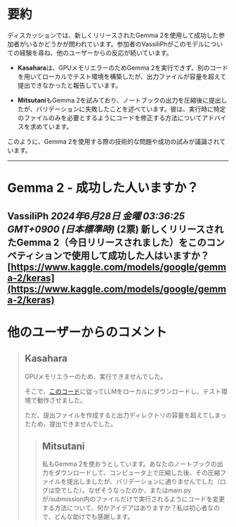 # 要約 
ディスカッションでは、新しくリリースされたGemma 2を使用して成功した参加者がいるかどうかが問われています。参加者のVassiliPhがこのモデルについての経験を尋ね、他のユーザーからの反応が続いています。

- **Kasahara**は、GPUメモリエラーのためGemma 2を実行できず、別のコードを用いてローカルでテスト環境を構築したが、出力ファイルが容量を超えて提出できなかったと報告しています。
  
- **Mitsutani**もGemma 2を試みており、ノートブックの出力を圧縮後に提出したが、バリデーションに失敗したことを述べています。彼は、実行時に特定のファイルのみを必要とするようにコードを修正する方法についてアドバイスを求めています。

このように、Gemma 2を使用する際の技術的な問題や成功の試みが議論されています。

---
# Gemma 2 - 成功した人いますか？
**VassiliPh** *2024年6月28日 金曜 03:36:25 GMT+0900 (日本標準時)* (2票)
新しくリリースされたGemma 2（今日リリースされました）をこのコンペティションで使用して成功した人はいますか？
[https://www.kaggle.com/models/google/gemma-2/keras](https://www.kaggle.com/models/google/gemma-2/keras)
---
 # 他のユーザーからのコメント
> ## Kasahara
> 
> GPUメモリエラーのため、実行できませんでした。
> 
> そこで、[このコード](https://www.kaggle.com/code/kasafumi/gemma2-9b-it-llm20-questions)に従ってLLMをローカルにダウンロードし、テスト環境で動作させました。
> 
> ただ、提出ファイルを作成すると出力ディレクトリの容量を超えてしまったため、提出できませんでした。
> 
> > ## Mitsutani
> > 
> > 私もGemma 2を使おうとしています。あなたのノートブックの出力をダウンロードして、コンピュータ上で圧縮した後、その圧縮ファイルを提出しましたが、バリデーションに通りませんでした（ログは空でした）。なぜそうなったのか、またはmain.pyが/submission内のファイルだけで実行されるようにコードを変更する方法について、何かアイデアはありますか？私は初心者なので、どんな助けでも感謝します。
> > 
> > 
> 
